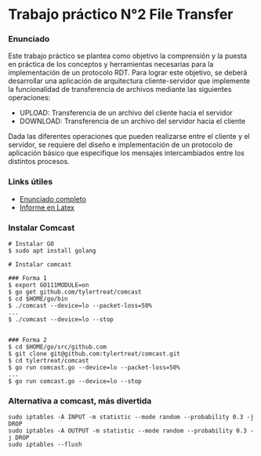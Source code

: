 # Trabajo práctico N°2 File Transfer

### Enunciado
Este trabajo práctico se plantea como objetivo la comprensión y la puesta en práctica de los conceptos y herramientas necesarias para la implementación de un protocolo RDT. Para lograr este objetivo, se deberá desarrollar una aplicación de arquitectura cliente-servidor que implemente la funcionalidad de transferencia de archivos mediante las siguientes operaciones:
* UPLOAD: Transferencia de un archivo del cliente hacia el servidor
* DOWNLOAD: Transferencia de un archivo del servidor hacia el cliente

Dada las diferentes operaciones que pueden realizarse entre el cliente y el servidor, se requiere del diseño e implementación de un protocolo de aplicación básico que especifique los mensajes intercambiados entre los distintos procesos.

### Links útiles

* [Enunciado completo](https://campus.fi.uba.ar/pluginfile.php/311617/mod_folder/content/0/tp_file_transfer_udp_selective_repeat.pdf)
* [Informe en Latex](https://www.overleaf.com/3316582635qsyvscytgbdb)

### Instalar Comcast
```
# Instalar GO
$ sudo apt install golang

# Instalar comcast

### Forma 1
$ export GO111MODULE=on
$ go get github.com/tylertreat/comcast
$ cd $HOME/go/bin
$ ./comcast --device=lo --packet-loss=50%
...
$ ./comcast --device=lo --stop


### Forma 2
$ cd $HOME/go/src/github.com
$ git clone git@github.com:tylertreat/comcast.git
$ cd tylertreat/comcast
$ go run comcast.go --device=lo --packet-loss=50% 
...
$ go run comcast.go --device=lo --stop
```

### Alternativa a comcast, más divertida
```
sudo iptables -A INPUT -m statistic --mode random --probability 0.3 -j DROP
sudo iptables -A OUTPUT -m statistic --mode random --probability 0.3 -j DROP
sudo iptables --flush
```
